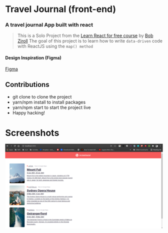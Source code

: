 # Travel Journal (front-end)

### A travel journal App built with react

> This is a Solo Project from the [Learn React for free course](https://scrimba.com/learn/learnreact) by [Bob Ziroll](https://twitter.com/bobziroll)
> The goal of this project is to learn how to write `data-driven` code with ReactJS using the `map() method`

#### Design Inspiration (Figma)

[Figma](<https://www.figma.com/file/0HOPMe5y1usHxxJZVSP23z/Travel-Journal-(Copy)?node-id=0%3A1>)

## Contributions

- git clone to clone the project
- yarn/npm install to install packages
- yarn/npm start to start the project live
- Happy hacking!

# Screenshots

![App screen](/public/assets/app-screen.png)
